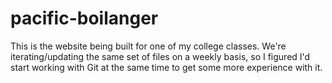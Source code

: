 # pacific-boilanger

This is the website being built for one of my college classes. We're iterating/updating the same set of files on a weekly basis, so I figured I'd start working with Git at the same time to get some more experience with it.
